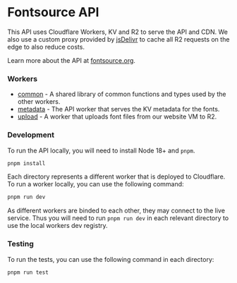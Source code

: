 # Fontsource API

This API uses Cloudflare Workers, KV and R2 to serve the API and CDN. We also use a custom proxy provided by [jsDelivr](https://www.jsdelivr.com/) to cache all R2 requests on the edge to also reduce costs.

Learn more about the API at [fontsource.org](https://fontsource.org/docs/api/introduction).

### Workers

- [common](./common) - A shared library of common functions and types used by the other workers.
- [metadata](./metadata) - The API worker that serves the KV metadata for the fonts.
- [upload](./upload) - A worker that uploads font files from our website VM to R2.

### Development

To run the API locally, you will need to install Node 18+ and `pnpm`.

```bash
pnpm install
```

Each directory represents a different worker that is deployed to Cloudflare. To run a worker locally, you can use the following command:

```bash
pnpm run dev
```

As different workers are binded to each other, they may connect to the live service. Thus you will need to run `pnpm run dev` in each relevant directory to use the local workers dev registry.

### Testing

To run the tests, you can use the following command in each directory:

```bash
pnpm run test
```
